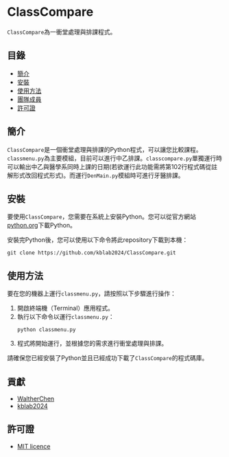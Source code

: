 # ClassCompare

`ClassCompare`為一衝堂處理與排課程式。

## 目錄

- [簡介](#簡介)
- [安裝](#安裝)
- [使用方法](#使用方法)
- [團隊成員](#團隊成員)
- [許可證](#許可證)


## 簡介

`ClassCompare`是一個衝堂處理與排課的Python程式，可以讓您比較課程。`classmenu.py`為主要模組，目前可以進行中乙排課。`classcompare.py`單獨運行時可以輸出中乙與醫學系同時上課的日期(若欲運行此功能需將第102行程式碼從註解形式改回程式形式)。而運行`DenMain.py`模組時可進行牙醫排課。

## 安裝

要使用`ClassCompare`，您需要在系統上安裝Python。您可以從官方網站[python.org](https://www.python.org/)下載Python。

安裝完Python後，您可以使用以下命令將此repository下載到本機：

```
git clone https://github.com/kblab2024/ClassCompare.git
```

## 使用方法
要在您的機器上運行`classmenu.py`，請按照以下步驟進行操作：

1. 開啟終端機（Terminal）應用程式。
2. 執行以下命令以運行`classmenu.py`：
    ```
    python classmenu.py
    ```
3. 程式將開始運行，並根據您的需求進行衝堂處理與排課。

請確保您已經安裝了Python並且已經成功下載了`ClassCompare`的程式碼庫。

## 貢獻

- [WaltherChen](https://github.com/WalterChen)
- [kblab2024](https://github.com/kblab2024)

## 許可證
- [MIT licence](https://opensource.org/licenses/MIT)
